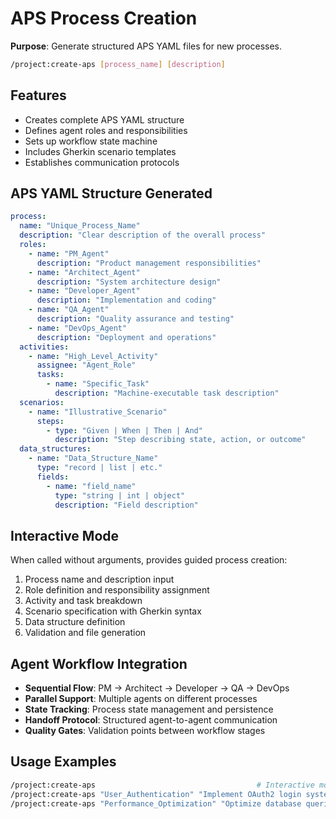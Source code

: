 # APS Process Creation

**Purpose**: Generate structured APS YAML files for new processes.

```bash
/project:create-aps [process_name] [description]
```

## Features
- Creates complete APS YAML structure
- Defines agent roles and responsibilities
- Sets up workflow state machine
- Includes Gherkin scenario templates
- Establishes communication protocols

## APS YAML Structure Generated
```yaml
process:
  name: "Unique_Process_Name"
  description: "Clear description of the overall process"
  roles:
    - name: "PM_Agent"
      description: "Product management responsibilities"
    - name: "Architect_Agent"
      description: "System architecture design"
    - name: "Developer_Agent"
      description: "Implementation and coding"
    - name: "QA_Agent"
      description: "Quality assurance and testing"
    - name: "DevOps_Agent"
      description: "Deployment and operations"
  activities:
    - name: "High_Level_Activity"
      assignee: "Agent_Role"
      tasks:
        - name: "Specific_Task"
          description: "Machine-executable task description"
  scenarios:
    - name: "Illustrative_Scenario"
      steps:
        - type: "Given | When | Then | And"
          description: "Step describing state, action, or outcome"
  data_structures:
    - name: "Data_Structure_Name"
      type: "record | list | etc."
      fields:
        - name: "field_name"
          type: "string | int | object"
          description: "Field description"
```

## Interactive Mode
When called without arguments, provides guided process creation:
1. Process name and description input
2. Role definition and responsibility assignment
3. Activity and task breakdown
4. Scenario specification with Gherkin syntax
5. Data structure definition
6. Validation and file generation

## Agent Workflow Integration
- **Sequential Flow**: PM → Architect → Developer → QA → DevOps
- **Parallel Support**: Multiple agents on different processes
- **State Tracking**: Process state management and persistence
- **Handoff Protocol**: Structured agent-to-agent communication
- **Quality Gates**: Validation points between workflow stages

## Usage Examples
```bash
/project:create-aps                                    # Interactive mode
/project:create-aps "User_Authentication" "Implement OAuth2 login system"
/project:create-aps "Performance_Optimization" "Optimize database queries"
```